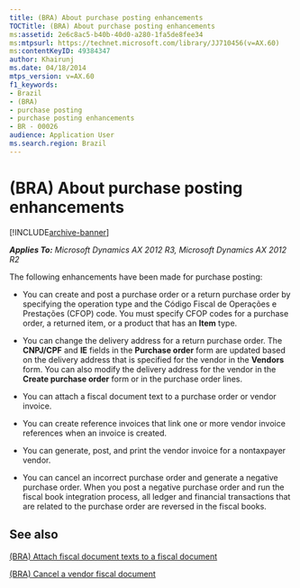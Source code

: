 ```yaml
---
title: (BRA) About purchase posting enhancements
TOCTitle: (BRA) About purchase posting enhancements
ms:assetid: 2e6c8ac5-b40b-40d0-a280-1fa5de8fee34
ms:mtpsurl: https://technet.microsoft.com/library/JJ710456(v=AX.60)
ms:contentKeyID: 49384347
author: Khairunj
ms.date: 04/18/2014
mtps_version: v=AX.60
f1_keywords:
- Brazil
- (BRA)
- purchase posting
- purchase posting enhancements
- BR - 00026
audience: Application User
ms.search.region: Brazil
---
```


# (BRA) About purchase posting enhancements 


[!INCLUDE[archive-banner](includes/archive-banner.md)]


_**Applies To:** Microsoft Dynamics AX 2012 R3, Microsoft Dynamics AX 2012 R2_

The following enhancements have been made for purchase posting:

  - You can create and post a purchase order or a return purchase order by specifying the operation type and the Código Fiscal de Operações e Prestações (CFOP) code. You must specify CFOP codes for a purchase order, a returned item, or a product that has an **Item** type.

  - You can change the delivery address for a return purchase order. The **CNPJ/CPF** and **IE** fields in the **Purchase order** form are updated based on the delivery address that is specified for the vendor in the **Vendors** form. You can also modify the delivery address for the vendor in the **Create purchase order** form or in the purchase order lines.

  - You can attach a fiscal document text to a purchase order or vendor invoice.

  - You can create reference invoices that link one or more vendor invoice references when an invoice is created.

  - You can generate, post, and print the vendor invoice for a nontaxpayer vendor.

  - You can cancel an incorrect purchase order and generate a negative purchase order. When you post a negative purchase order and run the fiscal book integration process, all ledger and financial transactions that are related to the purchase order are reversed in the fiscal books.

## See also

[(BRA) Attach fiscal document texts to a fiscal document](bra-attach-fiscal-document-texts-to-a-fiscal-document.md)

[(BRA) Cancel a vendor fiscal document](bra-cancel-a-vendor-fiscal-document.md)

  


